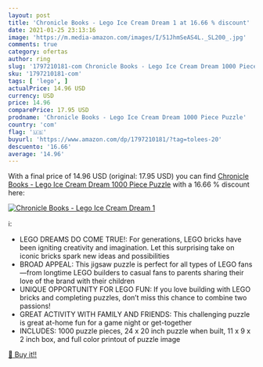 ```yaml
---
layout: post
title: 'Chronicle Books - Lego Ice Cream Dream 1 at 16.66 % discount'
date: 2021-01-25 23:13:16
image: 'https://m.media-amazon.com/images/I/51JhmSeAS4L._SL200_.jpg'
comments: true
category: ofertas
author: ring
slug: '1797210181-com Chronicle Books - Lego Ice Cream Dream 1000 Piece Puzzle'
sku: '1797210181-com'
tags: [ 'lego', ]
actualPrice: 14.96 USD
currency: USD
price: 14.96
comparePrice: 17.95 USD
prodname: 'Chronicle Books - Lego Ice Cream Dream 1000 Piece Puzzle'
country: 'com'
flag: '🇺🇸'
buyurl: 'https://www.amazon.com/dp/1797210181/?tag=tolees-20'
descuento: '16.66'
average: '14.96'
---
```


With a final price of 14.96 USD (original: 17.95 USD) you can find [Chronicle Books - Lego Ice Cream Dream 1000 Piece Puzzle](https://www.amazon.com/dp/1797210181/?tag=tolees-20) with a  16.66 % discount here:

[![Chronicle Books - Lego Ice Cream Dream 1](https://m.media-amazon.com/images/I/51JhmSeAS4L._SL200_.jpg)](https://www.amazon.com/dp/1797210181/?tag=tolees-20)

ℹ️:

- LEGO DREAMS DO COME TRUE!: For generations, LEGO bricks have been igniting creativity and imagination. Let this surprising take on iconic bricks spark new ideas and possibilities
- BROAD APPEAL: This jigsaw puzzle is perfect for all types of LEGO fans—from longtime LEGO builders to casual fans to parents sharing their love of the brand with their children
- UNIQUE OPPORTUNITY FOR LEGO FUN: If you love building with LEGO bricks and completing puzzles, don’t miss this chance to combine two passions!
- GREAT ACTIVITY WITH FAMILY AND FRIENDS: This challenging puzzle is great at-home fun for a game night or get-together
- INCLUDES: 1000 puzzle pieces, 24 x 20 inch puzzle when built, 11 x 9 x 2 inch box, and full color printout of puzzle image

[🛒 Buy it!!](https://www.amazon.com/dp/1797210181/?tag=tolees-20)
